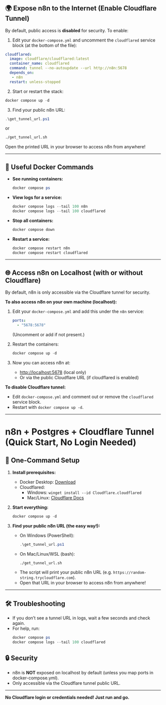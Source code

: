 #
## 🌍 Expose n8n to the Internet (Enable Cloudflare Tunnel)

By default, public access is **disabled** for security. To enable:

1. Edit your `docker-compose.yml` and uncomment the `cloudflared` service block (at the bottom of the file):
  ```yaml
  cloudflared:
    image: cloudflare/cloudflared:latest
    container_name: cloudflared
    command: tunnel --no-autoupdate --url http://n8n:5678
    depends_on:
     - n8n
    restart: unless-stopped
  ```
2. Start or restart the stack:
  ```powershell
  docker compose up -d
  ```
3. Find your public n8n URL:
  ```powershell
  .\get_tunnel_url.ps1
  ```
  or
  ```bash
  ./get_tunnel_url.sh
  ```
  Open the printed URL in your browser to access n8n from anywhere!

---


## 🐳 Useful Docker Commands

- **See running containers:**
  ```powershell
  docker compose ps
  ```
- **View logs for a service:**
  ```powershell
  docker compose logs --tail 100 n8n
  docker compose logs --tail 100 cloudflared
  ```
- **Stop all containers:**
  ```powershell
  docker compose down
  ```
- **Restart a service:**
  ```powershell
  docker compose restart n8n
  docker compose restart cloudflared
  ```

---

## 🌐 Access n8n on Localhost (with or without Cloudflare)

By default, n8n is only accessible via the Cloudflare tunnel for security.

**To also access n8n on your own machine (localhost):**

1. Edit your `docker-compose.yml` and add this under the `n8n` service:
   ```yaml
   ports:
     - "5678:5678"
   ```
   (Uncomment or add if not present.)

2. Restart the containers:
   ```powershell
   docker compose up -d
   ```

3. Now you can access n8n at:
   - [http://localhost:5678](http://localhost:5678) (local only)
   - Or via the public Cloudflare URL (if cloudflared is enabled)

**To disable Cloudflare tunnel:**
- Edit `docker-compose.yml` and comment out or remove the `cloudflared` service block.
- Restart with `docker compose up -d`.

---

# n8n + Postgres + Cloudflare Tunnel (Quick Start, No Login Needed)

## 🚀 One-Command Setup

1. **Install prerequisites:**
    - Docker Desktop: [Download](https://www.docker.com/products/docker-desktop/)
    - Cloudflared:
      - Windows: `winget install --id Cloudflare.cloudflared`
      - Mac/Linux: [Cloudflare Docs](https://developers.cloudflare.com/cloudflare-one/connections/connect-apps/install-and-setup/installation/)

2. **Start everything:**
    ```powershell
    docker compose up -d
    ```


3. **Find your public n8n URL (the easy way!):**
   - On Windows (PowerShell):
     ```powershell
     .\get_tunnel_url.ps1
     ```
   - On Mac/Linux/WSL (bash):
     ```bash
     ./get_tunnel_url.sh
     ```
   - The script will print your public n8n URL (e.g. `https://random-string.trycloudflare.com`).
   - Open that URL in your browser to access n8n from anywhere!

---

## 🛠️ Troubleshooting

- If you don’t see a tunnel URL in logs, wait a few seconds and check again.
- For help, run:
  ```powershell
  docker compose ps
  docker compose logs --tail 100 cloudflared
  ```

## 🔒 Security

- n8n is **NOT** exposed on localhost by default (unless you map ports in docker-compose.yml).
- Only accessible via the Cloudflare tunnel public URL.

---

**No Cloudflare login or credentials needed! Just run and go.**
